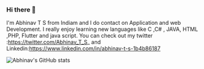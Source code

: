 ### Hi there 👋

I'm Abhinav T S from Indiam and I do contact on Application and web Development. I really enjoy learning  new languages like  C ,C# , JAVA, HTML ,PHP, Flutter and java script. You can check out my  twitter :https://twitter.com/Abhinav_T_S_ and Linkedin:https://www.linkedin.com/in/abhinav-t-s-1b4b86187

![Abhinav's GitHub stats](https://github-readme-stats.vercel.app/api?username=Abhinavsathyadas07&show_icons=true)
